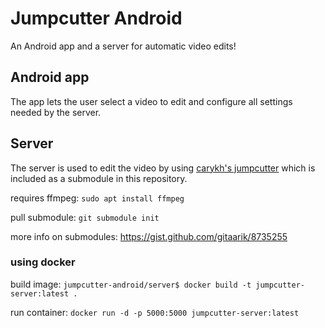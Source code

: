 # Jumpcutter Android
An Android app and a server for automatic video edits!

## Android app
The app lets the user select a video to edit and configure all settings needed by the server.

## Server
The server is used to edit the video by using [carykh's jumpcutter](https://github.com/carykh/jumpcutter) which is included as a submodule in this repository.

requires ffmpeg: `sudo apt install ffmpeg`

pull submodule: `git submodule init`

more info on submodules: https://gist.github.com/gitaarik/8735255

### using docker

build image: `jumpcutter-android/server$ docker build -t jumpcutter-server:latest .`

run container: `docker run -d -p 5000:5000 jumpcutter-server:latest`